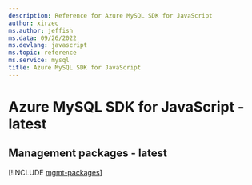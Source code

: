 ```yaml
---
description: Reference for Azure MySQL SDK for JavaScript
author: xirzec
ms.author: jeffish
ms.data: 09/26/2022
ms.devlang: javascript
ms.topic: reference
ms.service: mysql
title: Azure MySQL SDK for JavaScript
---
```

# Azure MySQL SDK for JavaScript - latest

## Management packages - latest
[!INCLUDE [mgmt-packages](mysql-mgmt-index.md)]